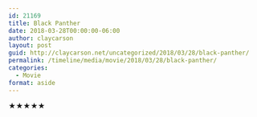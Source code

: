 ```yaml
---
id: 21169
title: Black Panther
date: 2018-03-28T00:00:00-06:00
author: claycarson
layout: post
guid: http://claycarson.net/uncategorized/2018/03/28/black-panther/
permalink: /timeline/media/movie/2018/03/28/black-panther/
categories:
  - Movie
format: aside
---
```

<div class="media-details"></div>

<div class="media-creator"></div>

<div class="media-rating">★★★★★</div>